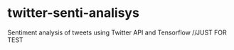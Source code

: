 # twitter-senti-analisys
Sentiment analysis of tweets using Twitter API and Tensorflow
//JUST FOR TEST
